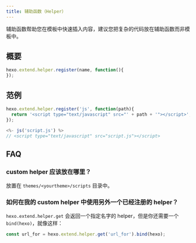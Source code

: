 ```yaml
---
title: 辅助函数（Helper）
---
```

辅助函数帮助您在模板中快速插入内容，建议您把复杂的代码放在辅助函数而非模板中。

## 概要

``` js
hexo.extend.helper.register(name, function(){
});
```

## 范例

``` js
hexo.extend.helper.register('js', function(path){
  return '<script type="text/javascript" src="' + path + '"></script>';
});
```

``` js
<%- js('script.js') %>
// <script type="text/javascript" src="script.js"></script>
```

## FAQ

### custom helper 应该放在哪里？

放置在 `themes/<yourtheme>/scripts` 目录中。

### 如何在我的 custom helper 中使用另外一个已经注册的 helper？

`hexo.extend.helper.get` 会返回一个指定名字的 helper，但是你还需要一个 `bind(hexo)`，就像这样：

``` js
const url_for = hexo.extend.helper.get('url_for').bind(hexo);
```

